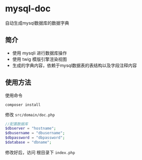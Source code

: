# mysql-doc
自动生成mysql数据库的数据字典

## 简介

* 使用 mysqli 进行数据库操作
* 使用 twig 模版引擎渲染视图
* 生成的字典内容，依赖于mysql数据表的表结构以及字段注释内容

## 使用方法

使用命令

```
composer install
```

修改 `src/domain/doc.php `

```php
//配置数据库
$dbserver = "hostname";
$dbusername = "dbusername";
$dbpassword = "dbpassword";
$database = "dbname";
```

修改好后，访问 根目录下 `index.php`


